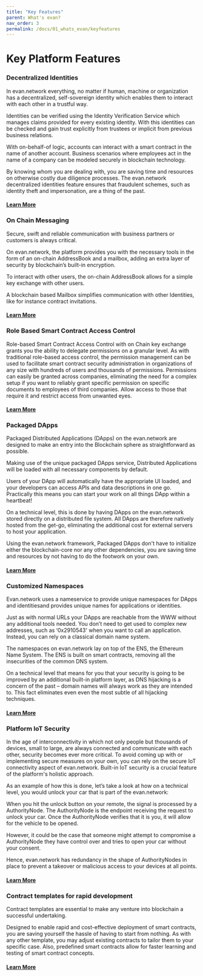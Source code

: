 ```yaml
---
title: "Key Features"
parent: What's evan?
nav_order: 3
permalink: /docs/01_whats_evan/keyfeatures
---
```


# Key Platform Features

### Decentralized Identities

In evan.network everything, no matter if human, machine or organization has a decentralized, self-sovereign identity which enables them to interact with each other in a trustful way.

Identities can be verified using the Identity Verification Service which manages claims provided for every existing identity. With this identities can be checked and gain trust explicitly from trustees or implicit from previous business relations.


With on-behalf-of logic, accounts can interact with a smart contract in the name of another account. Business scenarios where employees act in the name of a company can be modeled securely in blockchain technology.

By knowing whom you are dealing with, you are saving time and resources on otherwise costly due diligence processes. The evan.network decentralized identities feature ensures that fraudulent schemes, such as identity theft and impersonation, are a thing of the past.

#### [Learn More](https://evannetwork.github.io/doc/Identity)


### On Chain Messaging

Secure, swift and reliable communication with business partners or customers is always critical.

On evan.network, the platform provides you with the necessary tools in the form of an on-chain AddressBook and a mailbox, adding an extra layer of security by blockchain’s built-in encryption.

To interact with other users, the on-chain AddressBook allows for a simple key exchange with other users.


A blockchain based Mailbox simplifies communication with other Identities, like for instance contract invitations.

#### [Learn More](https://evannetwork.github.io/tutorial/mailbox.html)




### Role Based Smart Contract Access Control

Role-based Smart Contract Access Control with on Chain key exchange grants you the ability to delegate permissions on a granular level.
As with traditional role-based access control, the permission management can be used to facilitate smart contract security administration in organizations of any size with hundreds of users and thousands of permissions.
Permissions can easily be granted across companies, eliminating the need for a complex setup if you want to reliably grant specific permission on specific documents to employees of third companies.
Allow access to those that require it and restrict access from unwanted eyes.

#### [Learn More](https://evannetwork.github.io/dev/security)

### Packaged DApps

Packaged Distributed Applications (DApps) on the evan.network are designed to make an entry into the Blockchain sphere as straightforward as possible.

Making use of the unique packaged DApps service, Distributed Applications will be loaded with all necessary components by default.

Users of your DApp will automatically have the appropriate UI loaded, and your developers can access APIs and data descriptions in one go.  Practically this means you can start your work on all things DApp within a heartbeat!

On a technical level, this is done by having DApps on the evan.network stored directly on a distributed file system. All DApps are therefore natively hosted from the get-go, eliminating the additional cost for external servers to host your application.

Using the evan.network framework, Packaged DApps don't have to initialize either the blockchain-core nor any other dependencies, you are saving time and resources by not having to do the footwork on your own.


#### [Learn More](https://evannetwork.github.io/dapps/basics)


### Customized Namespaces

Evan.network uses a nameservice to provide unique namespaces for DApps and identitiesand provides unique names for applications or identities.

Just as with normal URLs your DApps are reachable from the WWW without any additional tools needed.
You don’t need to get used to complex new addresses, such as ‘0x2910543' when you want to call an application.
Instead, you can rely on a classical domain name system.

The namespaces on evan.network lay on top of the ENS, the Ethereum Name System. The ENS is built on smart contracts, removing all the insecurities of the common DNS system.

On a technical level that means for you that your security is going to be improved by an additional built-in platform layer, as DNS hijacking is a concern of the past – domain names will always work as they are intended to. This fact eliminates even even the most subtle of all hijacking techniques.

#### [Learn More](https://evannetwork.github.io/doc/namespaces)


### Platform IoT Security

In the age of interconnectivity in which not only people but thousands of devices, small to large, are always connected and communicate with each other, security becomes ever more critical.
To avoid coming up with or implementing secure measures on your own, you can rely on the secure IoT connectivity aspect of evan.network.
Built-in IoT security is a crucial feature of the platform's holistic approach.

As an example of how this is done, let’s take a look at how on a technical level, you would unlock your car that is part of the evan.network:

When you hit the unlock button on your remote, the signal is processed by a AuthorityNode. The AuthorityNode is the endpoint receiving the request to unlock your car. Once the AuthorityNode verifies that it is you, it will allow for the vehicle to be opened.

However, it could be the case that someone might attempt to compromise a AuthorityNode they have control over and tries to open your car without your consent.

Hence, evan.network has redundancy in the shape of AuthorityNodes in place to prevent a takeover or malicious access to your devices at all points.

#### [Learn More](https://evannetwork.github.io/doc/iotsecurity)

### Contract templates for rapid development

Contract templates are essential to make any venture into blockchain a successful undertaking.

Designed to enable rapid and cost-effective deployment of smart contracts, you are saving yourself the hassle of having to start from nothing.
As with any other template, you may adjust existing contracts to tailor them to your specific case.
Also, predefined smart contracts allow for faster learning and testing of smart contract concepts.

#### [Learn More](https://evannetwork.github.io/dev/deployment)





